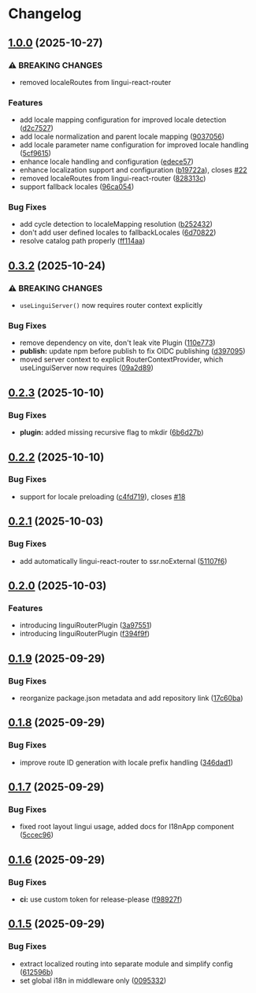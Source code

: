 # Changelog

## [1.0.0](https://github.com/mdvorak/lingui-react-router/compare/v0.3.2...v1.0.0) (2025-10-27)


### ⚠ BREAKING CHANGES

* removed localeRoutes from lingui-react-router

### Features

* add locale mapping configuration for improved locale detection ([d2c7527](https://github.com/mdvorak/lingui-react-router/commit/d2c752748d3e301a587ef39e415d75b7b6fea99a))
* add locale normalization and parent locale mapping ([9037056](https://github.com/mdvorak/lingui-react-router/commit/90370564e3c95786ee8b51a75ef078f4d81e7983))
* add locale parameter name configuration for improved locale handling ([5cf9615](https://github.com/mdvorak/lingui-react-router/commit/5cf961587cf816ba8e6c70f698c74afd3110c491))
* enhance locale handling and configuration ([edece57](https://github.com/mdvorak/lingui-react-router/commit/edece5783432d21a2b7097e30f3de0ba28ed9b38))
* enhance localization support and configuration ([b19722a](https://github.com/mdvorak/lingui-react-router/commit/b19722ad41ccc04c4be56609fdbc6e63e4fc5531)), closes [#22](https://github.com/mdvorak/lingui-react-router/issues/22)
* removed localeRoutes from lingui-react-router ([828313c](https://github.com/mdvorak/lingui-react-router/commit/828313ce8106951276fe375d8556785fde7715e2))
* support fallback locales ([96ca054](https://github.com/mdvorak/lingui-react-router/commit/96ca054b91e6b40baaf0682c90f67f04b8b0ec92))


### Bug Fixes

* add cycle detection to localeMapping resolution ([b252432](https://github.com/mdvorak/lingui-react-router/commit/b2524322d7d5bfb499203d247723d6bda616d46a))
* don't add user defined locales  to fallbackLocales ([6d70822](https://github.com/mdvorak/lingui-react-router/commit/6d708229bcdd2752f80a608ecdb114c1746dd223))
* resolve catalog path properly ([ff114aa](https://github.com/mdvorak/lingui-react-router/commit/ff114aa53a0a5fa078a19a6caee3539111f98cac))

## [0.3.2](https://github.com/mdvorak/lingui-react-router/compare/v0.3.1...v0.3.2) (2025-10-24)

### ⚠ BREAKING CHANGES

- `useLinguiServer()` now requires router context explicitly

### Bug Fixes

* remove dependency on vite, don't leak vite Plugin ([110e773](https://github.com/mdvorak/lingui-react-router/commit/110e773d72d4f3616d9b1350922abd998e15ee8a))
* **publish:** update npm before publish to fix OIDC publishing ([d397095](https://github.com/mdvorak/lingui-react-router/commit/d39709536d31ba8001c7ee1eb8bf5ed8bafe0221))
* moved server context to explicit RouterContextProvider, which useLinguiServer now requires ([09a2d89](https://github.com/mdvorak/lingui-react-router/commit/09a2d89ea4ab310a16c435c688e160867cd44c21))

## [0.2.3](https://github.com/mdvorak/lingui-react-router/compare/v0.2.2...v0.2.3) (2025-10-10)


### Bug Fixes

* **plugin:** added missing recursive flag to mkdir ([6b6d27b](https://github.com/mdvorak/lingui-react-router/commit/6b6d27bf45417407eaae1eff3ad69370ff4b741a))

## [0.2.2](https://github.com/mdvorak/lingui-react-router/compare/v0.2.1...v0.2.2) (2025-10-10)


### Bug Fixes

* support for locale preloading ([c4fd719](https://github.com/mdvorak/lingui-react-router/commit/c4fd719053df2a3beba668fe6e517bbf805c18ac)), closes [#18](https://github.com/mdvorak/lingui-react-router/issues/18)

## [0.2.1](https://github.com/mdvorak/lingui-react-router/compare/v0.2.0...v0.2.1) (2025-10-03)


### Bug Fixes

* add automatically lingui-react-router to ssr.noExternal ([51107f6](https://github.com/mdvorak/lingui-react-router/commit/51107f69d2ebc5f02be451625be6bec742d46ee6))

## [0.2.0](https://github.com/mdvorak/lingui-react-router/compare/v0.1.9...v0.2.0) (2025-10-03)


### Features

* introducing linguiRouterPlugin ([3a97551](https://github.com/mdvorak/lingui-react-router/commit/3a97551f2c70166c0f57c80b2c5d4cfb84b445ef))
* introducing linguiRouterPlugin ([f394f9f](https://github.com/mdvorak/lingui-react-router/commit/f394f9ff924bf95dc2daf2e74bdb7e5ba2670277))

## [0.1.9](https://github.com/mdvorak/lingui-react-router/compare/v0.1.8...v0.1.9) (2025-09-29)


### Bug Fixes

* reorganize package.json metadata and add repository link ([17c60ba](https://github.com/mdvorak/lingui-react-router/commit/17c60ba0ee4a49b692cd2fd4413a419edcdf2ae7))

## [0.1.8](https://github.com/mdvorak/lingui-react-router/compare/v0.1.7...v0.1.8) (2025-09-29)


### Bug Fixes

* improve route ID generation with locale prefix handling ([346dad1](https://github.com/mdvorak/lingui-react-router/commit/346dad16a7c92572d641a4cdef427d1b3e01b25a))

## [0.1.7](https://github.com/mdvorak/lingui-react-router/compare/v0.1.6...v0.1.7) (2025-09-29)


### Bug Fixes

* fixed root layout lingui usage, added docs for I18nApp component ([5ccec96](https://github.com/mdvorak/lingui-react-router/commit/5ccec96b416964897a9e96e7fe1ed5dc6fc6061e))

## [0.1.6](https://github.com/mdvorak/lingui-react-router/compare/v0.1.5...v0.1.6) (2025-09-29)


### Bug Fixes

* **ci:** use custom token for release-please ([f98927f](https://github.com/mdvorak/lingui-react-router/commit/f98927f29e27ad45f58e4bacf9b2842ad6ecc1d0))

## [0.1.5](https://github.com/mdvorak/lingui-react-router/compare/v0.1.4...v0.1.5) (2025-09-29)


### Bug Fixes

* extract localized routing into separate module and simplify config ([612596b](https://github.com/mdvorak/lingui-react-router/commit/612596b24c762a13c57219b8a0fa84e222939ab8))
* set global i18n in middleware only ([0095332](https://github.com/mdvorak/lingui-react-router/commit/00953328509533de21828a1a1c5d064521508ad6))
